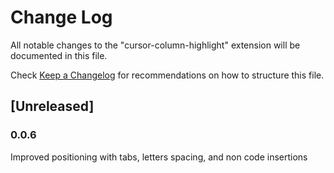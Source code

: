 # Change Log

All notable changes to the "cursor-column-highlight" extension will be documented in this file.

Check [Keep a Changelog](http://keepachangelog.com/) for recommendations on how to structure this file.

## [Unreleased]

### 0.0.6
Improved positioning with tabs, letters spacing, and non code insertions